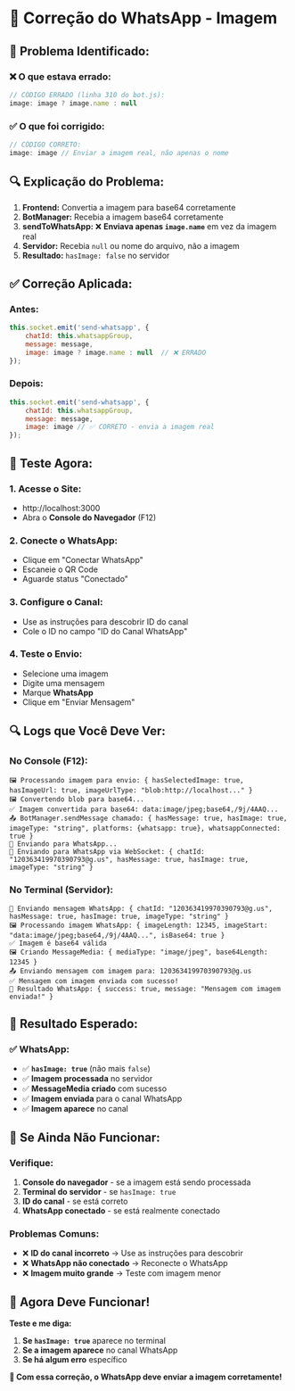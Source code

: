 # 🔧 Correção do WhatsApp - Imagem

## 🚨 **Problema Identificado:**

### **❌ O que estava errado:**
```javascript
// CÓDIGO ERRADO (linha 310 do bot.js):
image: image ? image.name : null
```

### **✅ O que foi corrigido:**
```javascript
// CÓDIGO CORRETO:
image: image // Enviar a imagem real, não apenas o nome
```

## 🔍 **Explicação do Problema:**

1. **Frontend:** Convertia a imagem para base64 corretamente
2. **BotManager:** Recebia a imagem base64 corretamente  
3. **sendToWhatsApp:** ❌ **Enviava apenas `image.name`** em vez da imagem real
4. **Servidor:** Recebia `null` ou nome do arquivo, não a imagem
5. **Resultado:** `hasImage: false` no servidor

## ✅ **Correção Aplicada:**

### **Antes:**
```javascript
this.socket.emit('send-whatsapp', {
    chatId: this.whatsappGroup,
    message: message,
    image: image ? image.name : null  // ❌ ERRADO
});
```

### **Depois:**
```javascript
this.socket.emit('send-whatsapp', {
    chatId: this.whatsappGroup,
    message: message,
    image: image // ✅ CORRETO - envia a imagem real
});
```

## 🧪 **Teste Agora:**

### **1. Acesse o Site:**
- http://localhost:3000
- Abra o **Console do Navegador** (F12)

### **2. Conecte o WhatsApp:**
- Clique em "Conectar WhatsApp"
- Escaneie o QR Code
- Aguarde status "Conectado"

### **3. Configure o Canal:**
- Use as instruções para descobrir ID do canal
- Cole o ID no campo "ID do Canal WhatsApp"

### **4. Teste o Envio:**
- Selecione uma imagem
- Digite uma mensagem
- Marque **WhatsApp**
- Clique em "Enviar Mensagem"

## 🔍 **Logs que Você Deve Ver:**

### **No Console (F12):**
```
🖼️ Processando imagem para envio: { hasSelectedImage: true, hasImageUrl: true, imageUrlType: "blob:http://localhost..." }
🖼️ Convertendo blob para base64...
✅ Imagem convertida para base64: data:image/jpeg;base64,/9j/4AAQ...
📤 BotManager.sendMessage chamado: { hasMessage: true, hasImage: true, imageType: "string", platforms: {whatsapp: true}, whatsappConnected: true }
📱 Enviando para WhatsApp...
📱 Enviando para WhatsApp via WebSocket: { chatId: "120363419970390793@g.us", hasMessage: true, hasImage: true, imageType: "string" }
```

### **No Terminal (Servidor):**
```
📱 Enviando mensagem WhatsApp: { chatId: "120363419970390793@g.us", hasMessage: true, hasImage: true, imageType: "string" }
🖼️ Processando imagem WhatsApp: { imageLength: 12345, imageStart: "data:image/jpeg;base64,/9j/4AAQ...", isBase64: true }
✅ Imagem é base64 válida
🖼️ Criando MessageMedia: { mediaType: "image/jpeg", base64Length: 12345 }
📤 Enviando mensagem com imagem para: 120363419970390793@g.us
✅ Mensagem com imagem enviada com sucesso!
📱 Resultado WhatsApp: { success: true, message: "Mensagem com imagem enviada!" }
```

## 🎯 **Resultado Esperado:**

### **✅ WhatsApp:**
- ✅ **`hasImage: true`** (não mais `false`)
- ✅ **Imagem processada** no servidor
- ✅ **MessageMedia criado** com sucesso
- ✅ **Imagem enviada** para o canal WhatsApp
- ✅ **Imagem aparece** no canal

## 🚨 **Se Ainda Não Funcionar:**

### **Verifique:**
1. **Console do navegador** - se a imagem está sendo processada
2. **Terminal do servidor** - se `hasImage: true`
3. **ID do canal** - se está correto
4. **WhatsApp conectado** - se está realmente conectado

### **Problemas Comuns:**
- ❌ **ID do canal incorreto** → Use as instruções para descobrir
- ❌ **WhatsApp não conectado** → Reconecte o WhatsApp
- ❌ **Imagem muito grande** → Teste com imagem menor

## 🎉 **Agora Deve Funcionar!**

**Teste e me diga:**
1. **Se `hasImage: true`** aparece no terminal
2. **Se a imagem aparece** no canal WhatsApp
3. **Se há algum erro** específico

**🔧 Com essa correção, o WhatsApp deve enviar a imagem corretamente!**
